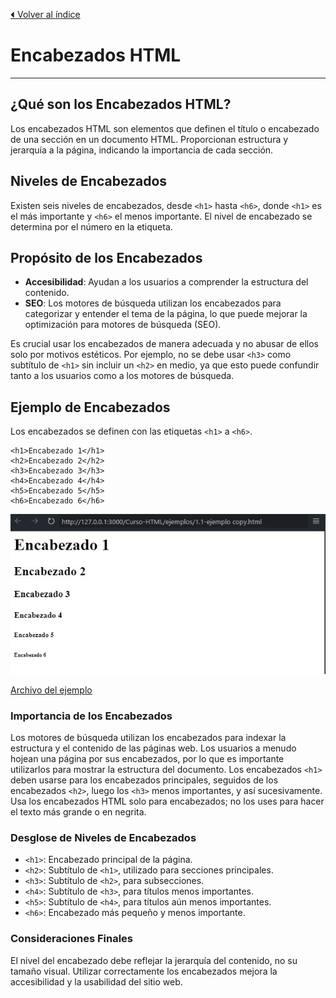 [⏴ Volver al índice](../../README.md#índice-del-curso-html)

# Encabezados HTML

---

## ¿Qué son los Encabezados HTML?

Los encabezados HTML son elementos que definen el título o encabezado de una sección en un documento HTML. Proporcionan estructura y jerarquía a la página, indicando la importancia de cada sección.

## Niveles de Encabezados

Existen seis niveles de encabezados, desde `<h1>` hasta `<h6>`, donde `<h1>` es el más importante y `<h6>` el menos importante. El nivel de encabezado se determina por el número en la etiqueta.

## Propósito de los Encabezados

- **Accesibilidad**: Ayudan a los usuarios a comprender la estructura del contenido.
- **SEO**: Los motores de búsqueda utilizan los encabezados para categorizar y entender el tema de la página, lo que puede mejorar la optimización para motores de búsqueda (SEO).

Es crucial usar los encabezados de manera adecuada y no abusar de ellos solo por motivos estéticos. Por ejemplo, no se debe usar `<h3>` como subtítulo de `<h1>` sin incluir un `<h2>` en medio, ya que esto puede confundir tanto a los usuarios como a los motores de búsqueda.

## Ejemplo de Encabezados

Los encabezados se definen con las etiquetas `<h1>` a `<h6>`.

    <h1>Encabezado 1</h1>
    <h2>Encabezado 2</h2>
    <h3>Encabezado 3</h3>
    <h4>Encabezado 4</h4>
    <h5>Encabezado 5</h5>
    <h6>Encabezado 6</h6>

![Ejemplo 1](../../imagenes/encabezados.jpg)

[Archivo del ejemplo](../../ejemplos/1.5_ejemplo_1.html)

### Importancia de los Encabezados

Los motores de búsqueda utilizan los encabezados para indexar la estructura y el contenido de las páginas web.
Los usuarios a menudo hojean una página por sus encabezados, por lo que es importante utilizarlos para mostrar la estructura del documento.
Los encabezados `<h1>` deben usarse para los encabezados principales, seguidos de los encabezados `<h2>`, luego los `<h3>` menos importantes, y así sucesivamente.
Usa los encabezados HTML solo para encabezados; no los uses para hacer el texto más grande o en negrita.

### Desglose de Niveles de Encabezados

- `<h1>`: Encabezado principal de la página.
- `<h2>`: Subtítulo de `<h1>`, utilizado para secciones principales.
- `<h3>`: Subtítulo de `<h2>`, para subsecciones.
- `<h4>`: Subtítulo de `<h3>`, para títulos menos importantes.
- `<h5>`: Subtítulo de `<h4>`, para títulos aún menos importantes.
- `<h6>`: Encabezado más pequeño y menos importante.

### Consideraciones Finales

El nivel del encabezado debe reflejar la jerarquía del contenido, no su tamaño visual. Utilizar correctamente los encabezados mejora la accesibilidad y la usabilidad del sitio web.
